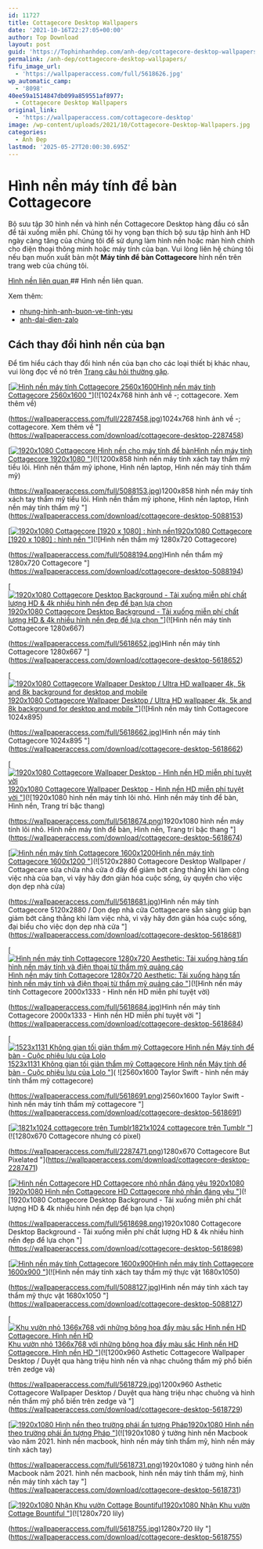 ```yaml
---
id: 11727
title: Cottagecore Desktop Wallpapers
date: '2021-10-16T22:27:05+00:00'
author: Top Download
layout: post
guid: 'https://Tophinhanhdep.com/anh-dep/cottagecore-desktop-wallpapers/'
permalink: /anh-dep/cottagecore-desktop-wallpapers/
fifu_image_url:
  - 'https://wallpaperaccess.com/full/5618626.jpg'
wp_automatic_camp:
  - '8098'
40ee59a1514847db099a859551af8977:
  - Cottagecore Desktop Wallpapers
original_link:
  - 'https://wallpaperaccess.com/cottagecore-desktop'
image: /wp-content/uploads/2021/10/Cottagecore-Desktop-Wallpapers.jpg
categories:
  - Ảnh Đẹp
lastmod: '2025-05-27T20:00:30.695Z'
---
```

# Hình nền máy tính để bàn Cottagecore

Bộ sưu tập 30 hình nền và hình nền Cottagecore Desktop hàng đầu có sẵn để tải xuống miễn phí. Chúng tôi hy vọng bạn thích bộ sưu tập hình ảnh HD ngày càng tăng của chúng tôi để sử dụng làm hình nền hoặc màn hình chính cho điện thoại thông minh hoặc máy tính của bạn. Vui lòng liên hệ chúng tôi nếu bạn muốn xuất bản một **Máy tính để bàn Cottagecore** hình nền trên trang web của chúng tôi.

[Hình nền liên quan ](#related) ## Hình nền liên quan.

   
 Xem thêm:

   
- [nhung-hinh-anh-buon-ve-tinh-yeu](https://tophinhanhdep.com/hinh-anh-buon/nhung-hinh-anh-buon-ve-tinh-yeu/)
- [anh-dai-dien-zalo](https://tophinhanhdep.com/anh-avatar/anh-dai-dien-zalo/)

## Cách thay đổi hình nền của bạn

Để tìm hiểu cách thay đổi hình nền của bạn cho các loại thiết bị khác nhau, vui lòng đọc về nó trên [Trang câu hỏi thường gặp](https://tophinhanhdep.com/faq/).

  
[[![Hình nền máy tính Cottagecore 2560x1600](https://wallpaperaccess.com/full/5618626.jpg)Hình nền máy tính Cottagecore 2560x1600 "](https://wallpaperaccess.com/download/cottagecore-desktop-5618626)](![1024x768 hình ảnh về -;  cottagecore.  Xem thêm về)

(https://wallpaperaccess.com/full/2287458.jpg)1024x768 hình ảnh về -; cottagecore. Xem thêm về "](https://wallpaperaccess.com/download/cottagecore-desktop-2287458)

[[![1920x1080 Cottagecore Hình nền cho máy tính để bàn](https://wallpaperaccess.com/full/5618633.png)Hình nền máy tính Cottagecore 1920x1080 "](https://wallpaperaccess.com/download/cottagecore-desktop-5618633)](![1200x858 hình nền máy tính xách tay thẩm mỹ tiểu lõi.  Hình nền thẩm mỹ iphone, Hình nền laptop, Hình nền máy tính thẩm mỹ)

(https://wallpaperaccess.com/full/5088153.jpg)1200x858 hình nền máy tính xách tay thẩm mỹ tiểu lõi. Hình nền thẩm mỹ iphone, Hình nền laptop, Hình nền máy tính thẩm mỹ "](https://wallpaperaccess.com/download/cottagecore-desktop-5088153)

[[![1920x1080 Cottagecore [1920 x 1080] : hình nền](https://wallpaperaccess.com/full/5618635.png)1920x1080 Cottagecore \[1920 x 1080\] : hình nền "](https://wallpaperaccess.com/download/cottagecore-desktop-5618635)](![Hình nền thẩm mỹ 1280x720 Cottagecore)

(https://wallpaperaccess.com/full/5088194.png)Hình nền thẩm mỹ 1280x720 Cottagecore "](https://wallpaperaccess.com/download/cottagecore-desktop-5088194)

[[![1920x1080 Cottagecore Desktop Background - Tải xuống miễn phí chất lượng HD & 4k nhiều hình nền đẹp để bạn lựa chọn](https://wallpaperaccess.com/full/5618641.jpg)1920x1080 Cottagecore Desktop Background - Tải xuống miễn phí chất lượng HD &amp; 4k nhiều hình nền đẹp để lựa chọn "](https://wallpaperaccess.com/download/cottagecore-desktop-5618641)](![Hình nền máy tính Cottagecore 1280x667)

(https://wallpaperaccess.com/full/5618652.jpg)Hình nền máy tính Cottagecore 1280x667 "](https://wallpaperaccess.com/download/cottagecore-desktop-5618652)

[[![1920x1080 Cottagecore Wallpaper Desktop / Ultra HD wallpaper 4k, 5k and 8k background for desktop and mobile](https://wallpaperaccess.com/full/5618655.jpg)1920x1080 Cottagecore Wallpaper Desktop / Ultra HD wallpaper 4k, 5k and 8k background for desktop and mobile "](https://wallpaperaccess.com/download/cottagecore-desktop-5618655)](![Hình nền máy tính Cottagecore 1024x895)

(https://wallpaperaccess.com/full/5618662.jpg)Hình nền máy tính Cottagecore 1024x895 "](https://wallpaperaccess.com/download/cottagecore-desktop-5618662)

[[![1920x1080 Cottagecore Wallpaper Desktop - Hình nền HD miễn phí tuyệt vời](https://wallpaperaccess.com/full/5618671.jpg)1920x1080 Cottagecore Wallpaper Desktop - Hình nền HD miễn phí tuyệt vời "](https://wallpaperaccess.com/download/cottagecore-desktop-5618671)](![1920x1080 hình nền máy tính lõi nhỏ.  Hình nền máy tính để bàn, Hình nền, Trang trí bậc thang)

(https://wallpaperaccess.com/full/5618674.png)1920x1080 hình nền máy tính lõi nhỏ. Hình nền máy tính để bàn, Hình nền, Trang trí bậc thang "](https://wallpaperaccess.com/download/cottagecore-desktop-5618674)

[[![Hình nền máy tính Cottagecore 1600x1200](https://wallpaperaccess.com/full/5618679.jpg)Hình nền máy tính Cottagecore 1600x1200 "](https://wallpaperaccess.com/download/cottagecore-desktop-5618679)](![5120x2880 Cottagecore Desktop Wallpaper / Cottagecare sửa chữa nhà cửa ở đây để giảm bớt căng thẳng khi làm công việc nhà của bạn, vì vậy hãy đơn giản hóa cuộc sống, ủy quyền cho việc dọn dẹp nhà cửa)

(https://wallpaperaccess.com/full/5618681.jpg)Hình nền máy tính Cottagecore 5120x2880 / Dọn dẹp nhà cửa Cottagecare sẵn sàng giúp bạn giảm bớt căng thẳng khi làm việc nhà, vì vậy hãy đơn giản hóa cuộc sống, đại biểu cho việc dọn dẹp nhà cửa "](https://wallpaperaccess.com/download/cottagecore-desktop-5618681)

[[![Hình nền máy tính Cottagecore 1280x720 Aesthetic: Tải xuống hàng tấn hình nền máy tính và điện thoại từ thẩm mỹ quảng cáo](https://wallpaperaccess.com/full/5618682.jpg)Hình nền máy tính Cottagecore 1280x720 Aesthetic: Tải xuống hàng tấn hình nền máy tính và điện thoại từ thẩm mỹ quảng cáo "](https://wallpaperaccess.com/download/cottagecore-desktop-5618682)](![Hình nền máy tính Cottagecore 2000x1333 - Hình nền HD miễn phí tuyệt vời)

(https://wallpaperaccess.com/full/5618684.jpg)Hình nền máy tính Cottagecore 2000x1333 - Hình nền HD miễn phí tuyệt vời "](https://wallpaperaccess.com/download/cottagecore-desktop-5618684)

[[![1523x1131 Không gian tối giản thẩm mỹ Cottagecore Hình nền Máy tính để bàn - Cuộc phiêu lưu của Lolo](https://wallpaperaccess.com/full/5618689.jpg)1523x1131 Không gian tối giản thẩm mỹ Cottagecore Hình nền Máy tính để bàn - Cuộc phiêu lưu của Lolo "](https://wallpaperaccess.com/download/cottagecore-desktop-5618689)]( ![2560x1600 Taylor Swift - hình nền máy tính thẩm mỹ cottagecore)

(https://wallpaperaccess.com/full/5618691.png)2560x1600 Taylor Swift - hình nền máy tính thẩm mỹ cottagecore "](https://wallpaperaccess.com/download/cottagecore-desktop-5618691)

[[![1821x1024 cottagecore trên Tumblr](https://wallpaperaccess.com/full/5618693.jpg)1821x1024 cottagecore trên Tumblr "](https://wallpaperaccess.com/download/cottagecore-desktop-5618693)](![1280x670 Cottagecore nhưng có pixel)

(https://wallpaperaccess.com/full/2287471.png)1280x670 Cottagecore But Pixelated "](https://wallpaperaccess.com/download/cottagecore-desktop-2287471)

[[![Hình nền Cottagecore HD Cottagecore nhỏ nhắn đáng yêu 1920x1080](https://wallpaperaccess.com/full/5618695.jpg)1920x1080 Hình nền Cottagecore HD Cottagecore nhỏ nhắn đáng yêu "](https://wallpaperaccess.com/download/cottagecore-desktop-5618695)](![1920x1080 Cottagecore Desktop Background - Tải xuống miễn phí chất lượng HD & 4k nhiều hình nền đẹp để bạn lựa chọn)

(https://wallpaperaccess.com/full/5618698.png)1920x1080 Cottagecore Desktop Background - Tải xuống miễn phí chất lượng HD &amp; 4k nhiều hình nền đẹp để lựa chọn "](https://wallpaperaccess.com/download/cottagecore-desktop-5618698)

[[![Hình nền máy tính Cottagecore 1600x900](https://wallpaperaccess.com/full/5618699.jpg)Hình nền máy tính Cottagecore 1600x900 "](https://wallpaperaccess.com/download/cottagecore-desktop-5618699)](![Hình nền máy tính xách tay thẩm mỹ thực vật 1680x1050)

(https://wallpaperaccess.com/full/5088127.jpg)Hình nền máy tính xách tay thẩm mỹ thực vật 1680x1050 "](https://wallpaperaccess.com/download/cottagecore-desktop-5088127)

[[![Khu vườn nhỏ 1366x768 với những bông hoa đầy màu sắc Hình nền HD Cottagecore.  Hình nền HD](https://wallpaperaccess.com/full/5618725.jpg)Khu vườn nhỏ 1366x768 với những bông hoa đầy màu sắc Hình nền HD Cottagecore. Hình nền HD "](https://wallpaperaccess.com/download/cottagecore-desktop-5618725)](![1200x960 Asthetic Cottagecore Wallpaper Desktop / Duyệt qua hàng triệu hình nền và nhạc chuông thẩm mỹ phổ biến trên zedge và)

(https://wallpaperaccess.com/full/5618729.jpg)1200x960 Asthetic Cottagecore Wallpaper Desktop / Duyệt qua hàng triệu nhạc chuông và hình nền thẩm mỹ phổ biến trên zedge và "](https://wallpaperaccess.com/download/cottagecore-desktop-5618729)

[[![1920x1080 Hình nền theo trường phái ấn tượng Pháp](https://wallpaperaccess.com/full/5618730.jpg)1920x1080 Hình nền theo trường phái ấn tượng Pháp "](https://wallpaperaccess.com/download/cottagecore-desktop-5618730)](![1920x1080 ý tưởng hình nền Macbook vào năm 2021. hình nền macbook, hình nền máy tính thẩm mỹ, hình nền máy tính xách tay)

(https://wallpaperaccess.com/full/5618731.png)1920x1080 ý tưởng hình nền Macbook năm 2021. hình nền macbook, hình nền máy tính thẩm mỹ, hình nền máy tính xách tay "](https://wallpaperaccess.com/download/cottagecore-desktop-5618731)

[[![1920x1080 Nhận Khu vườn Cottage Bountiful](https://wallpaperaccess.com/full/4104164.jpg)1920x1080 Nhận Khu vườn Cottage Bountiful "](https://wallpaperaccess.com/download/cottagecore-desktop-4104164)](![1280x720 lily)

(https://wallpaperaccess.com/full/5618755.jpg)1280x720 lily "](https://wallpaperaccess.com/download/cottagecore-desktop-5618755)
